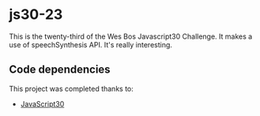 # js30-23

This is the twenty-third of the Wes Bos Javascript30 Challenge. It makes a use of speechSynthesis API. It's really interesting.

## Code dependencies

This project was completed thanks to:
- [JavaScript30][1]

[1]: https://javascript30.com/
